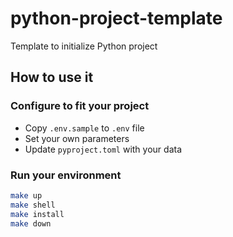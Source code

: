 # python-project-template
Template to initialize Python project

## How to use it

### Configure to fit your project

* Copy `.env.sample` to `.env` file
* Set your own parameters
* Update `pyproject.toml` with your data

### Run your environment

```bash
make up
make shell
make install
make down
```